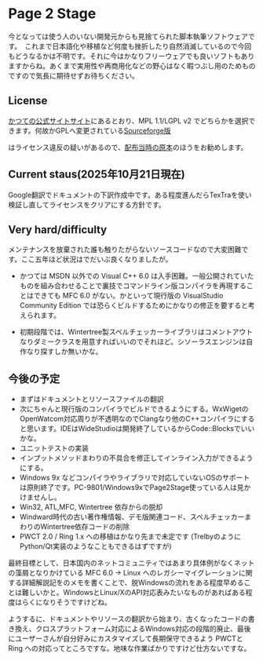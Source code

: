 # Page 2 Stage

今となっては使う人のいない開発元からも見捨てられた脚本執筆ソフトウェアです。　これまで日本語化や移植など何度も挫折したり自然消滅しているので今回もどうなるかは不明です。それに今はかなりフリーウェアでも良いソフトもありますからね。あくまで実用性や再商用化などの野心はなく暇つぶし用のためものですので気長に期待せずお待ちください。

## License

[かつての公式サイトサイト](https://web.archive.org/web/20071204150059/http://www.windwardreports.com/page2stage.htm)にあるとおり、MPL 1.1/LGPL v2 でどちらかを選択できます。何故かGPLへ変更されている[Sourceforge版](https://sourceforge.net/projects/page2stage/
)

はライセンス違反の疑いがあるので、[配布当時の原本](https://web.archive.org/web/20120208050902/http://www.enemynations.com/downloads/Page2Stage_source.rar)のほうをお勧めします。

## Current staus(2025年10月21日現在)

Google翻訳でドキュメントの下訳作成中です。ある程度進んだらTexTraを使い検証し直してライセンスをクリアにする方針です。

## Very hard/difficulty

メンテナンスを放棄された誰も触りたがらないソースコードなので大変困難です。ここ五年ほど状況はでだいぶ良くなりましたが。

* かつては MSDN 以外での Visual C++ 6.0 は入手困難。一般公開されていたものを組み合わせることで裏技でコマンドライン版コンパイラを再現することはできても MFC 6.0 がない。かといって現行版の VisualStudio Community Edition では恐らくビルドするためにかなりの修正を要すると考えられます。

* 初期段階では、Wintertree製スペルチェッカーライブラリはコメントアウトなりダミークラスを用意すればいいのでそれほど。シソーラスエンジンは自作なり探すしか無いかな。

## 今後の予定
* まずはドキュメントとリソースファイルの翻訳
* 次にちゃんと現行版のコンパイラでビルドできるようにする。WxWigetのOpenWatcom対応周りが不透明なのでClangなり他のC++コンパイラにすると思います。IDEはWideStudioは開発終了しているからCode::Blocksでいいかな。
* ユニットテストの実装
* インプットメソッドまわりの不具合を修正してインライン入力ができるようにする。
* Windows 9x などコンパイラやライブラリで対応していないOSのサポートは原則終了です。PC-9801/Windows9xでPage2Stage使っている人は見かけませんし。
* Win32, ATL,MFC, Wintertree 依存からの脱却
* Windward時代の古い著作権情報、デモ版関連コード、スペルチェッカーまわりのWintertree依存コードの削除
* PWCT 2.0 / Ring 1.x への移植はかなり先まで未定です (TrelbyのようにPython/Qt実装のようなこともできるはずですが)

最終目標として、日本国内のネットコミュニティではあまり具体例がなくネットの藻屑となりかけている MFC 6.0 → Linux へのレガシーマイグレーションに関する詳細解説記をのメモを書くことで、脱Windowsの流れをある程度早めることは難しいかと。WindowsとLinux/XのAPI対応表みたいなものがあればある程度はらくになりそうですけどね。

ようするに、ドキュメントやリソースの翻訳から始まり、古くなったコードの書き換え、クロスプラットフォーム対応によるWindows対応の段階的廃止、最後にユーザーさんが自分好みにカスタマイズして長期保守できるよう PWCTとRing への対応ってところですな。地味な作業ばかりですけど仕方ないですな。
